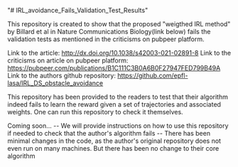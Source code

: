 "# IRL_avoidance_Fails_Validation_Test_Results" 

This repository is created to show that the proposed "weigthed IRL method" by Billard et al in Nature Communications Biology(link below) fails the validation tests as mentioned in the criticisms on pubpeer platform.

Link to the article: http://dx.doi.org/10.1038/s42003-021-02891-8
Link to the criticisms on article on pubpeer platform: https://pubpeer.com/publications/B1C111C3B0A6B0F27947FED799B49A
Link to the authors github repository: https://github.com/epfl-lasa/IRL_DS_obstacle_avoidance

This repository has been provided to the readers to test that their algorithm indeed fails to learn the reward given a set of trajectories and associated weights. One can run this repository to check it themselves.

Coming soon...
  -- We will provide instructions on how to use this repository if needed to check that the author's algorithm fails
  -- There has been minimal changes in the code, as the author's original repository does not even run on many machines. But there has been no change to their core algorithm
